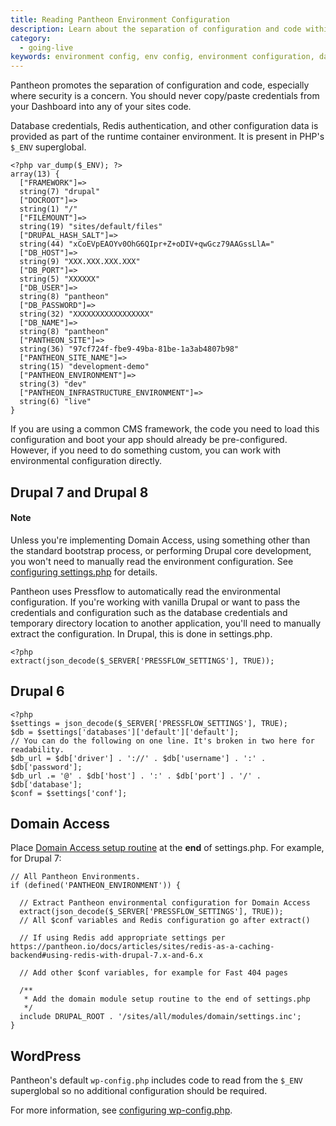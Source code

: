 ```yaml
---
title: Reading Pantheon Environment Configuration
description: Learn about the separation of configuration and code within the Pantheon Website Management Platform's runtime container environment.
category:
  - going-live
keywords: environment config, env config, environment configuration, database credentials, db credentials, container, containers, $_ENV, wp-config.php, database error, db errors, superglobal, redis auth, redis authentication, runtime, runtime container, runtime container environment, runtime matrix
---
```

Pantheon promotes the separation of configuration and code, especially where security is a concern. You should never copy/paste credentials from your Dashboard into any of your sites code.

Database credentials, Redis authentication, and other configuration data is provided as part of the runtime container environment. It is present in PHP's `$_ENV` superglobal.

    <?php var_dump($_ENV); ?>
    array(13) {
      ["FRAMEWORK"]=>
      string(7) "drupal"
      ["DOCROOT"]=>
      string(1) "/"
      ["FILEMOUNT"]=>
      string(19) "sites/default/files"
      ["DRUPAL_HASH_SALT"]=>
      string(44) "xCoEVpEAOYv0OhG6QIpr+Z+oDIV+qwGcz79AAGssLlA="
      ["DB_HOST"]=>
      string(9) "XXX.XXX.XXX.XXX"
      ["DB_PORT"]=>
      string(5) "XXXXXX"
      ["DB_USER"]=>
      string(8) "pantheon"
      ["DB_PASSWORD"]=>
      string(32) "XXXXXXXXXXXXXXXXX"
      ["DB_NAME"]=>
      string(8) "pantheon"
      ["PANTHEON_SITE"]=>
      string(36) "97cf724f-fbe9-49ba-81be-1a3ab4807b98"
      ["PANTHEON_SITE_NAME"]=>
      string(15) "development-demo"
      ["PANTHEON_ENVIRONMENT"]=>
      string(3) "dev"
      ["PANTHEON_INFRASTRUCTURE_ENVIRONMENT"]=>
      string(6) "live"
    }

If you are using a common CMS framework, the code you need to load this configuration and boot your app should already be pre-configured. However, if you need to do something custom, you can work with environmental configuration directly.

## Drupal 7 and Drupal 8

<div class="alert alert-warning" role="alert">
<h4>Note</h4>
Unless you're implementing Domain Access, using something other than the standard bootstrap process, or performing Drupal core development, you won't need to manually read the environment configuration. See <a href="/docs/articles/drupal/configuring-settings-php">configuring settings.php</a> for details.</div>

Pantheon uses Pressflow to automatically read the environmental configuration. If you're working with vanilla Drupal or want to pass the credentials and configuration such as the database credentials and temporary directory location to another application, you'll need to manually extract the configuration. In Drupal, this is done in settings.php.

    <?php
    extract(json_decode($_SERVER['PRESSFLOW_SETTINGS'], TRUE));

## Drupal 6

    <?php
    $settings = json_decode($_SERVER['PRESSFLOW_SETTINGS'], TRUE);
    $db = $settings['databases']['default']['default'];
    // You can do the following on one line. It's broken in two here for readability.
    $db_url = $db['driver'] . '://' . $db['username'] . ':' . $db['password'];
    $db_url .= '@' . $db['host'] . ':' . $db['port'] . '/' . $db['database'];
    $conf = $settings['conf'];

## Domain Access

Place [Domain Access setup routine](http://drupal.org/node/1096962) at the **end** of settings.php. For example, for Drupal 7:

    // All Pantheon Environments.
    if (defined('PANTHEON_ENVIRONMENT')) {

      // Extract Pantheon environmental configuration for Domain Access
      extract(json_decode($_SERVER['PRESSFLOW_SETTINGS'], TRUE));
      // All $conf variables and Redis configuration go after extract()

      // If using Redis add appropriate settings per https://pantheon.io/docs/articles/sites/redis-as-a-caching-backend#using-redis-with-drupal-7.x-and-6.x

      // Add other $conf variables, for example for Fast 404 pages

      /**
       * Add the domain module setup routine to the end of settings.php
       */
      include DRUPAL_ROOT . '/sites/all/modules/domain/settings.inc';
    }


## WordPress

Pantheon's default `wp-config.php` includes code to read from the `$_ENV` superglobal so no additional configuration should be required.

For more information, see [configuring wp-config.php](/docs/articles/wordpress/configuring-wp-config-php).
